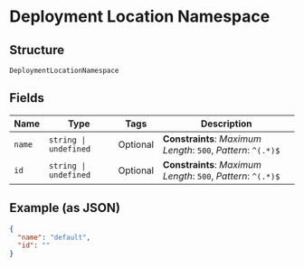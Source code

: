 
# Deployment Location Namespace

## Structure

`DeploymentLocationNamespace`

## Fields

| Name | Type | Tags | Description |
|  --- | --- | --- | --- |
| `name` | `string \| undefined` | Optional | **Constraints**: *Maximum Length*: `500`, *Pattern*: `^(.*)$` |
| `id` | `string \| undefined` | Optional | **Constraints**: *Maximum Length*: `500`, *Pattern*: `^(.*)$` |

## Example (as JSON)

```json
{
  "name": "default",
  "id": ""
}
```

